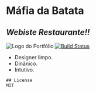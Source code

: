 # Máfia da Batata
## _Webiste Restaurante!!_
![Logo do Portfólio](https://i.imgur.com/cBKujmj.gif)
[![Build Status](https://travis-ci.org/joemccann/dillinger.svg?branch=master)](https://travis-ci.org/joemccann/dillinger)

- Designer limpo.
- Dinânico.
- Intutivo.
```
## License
MIT

